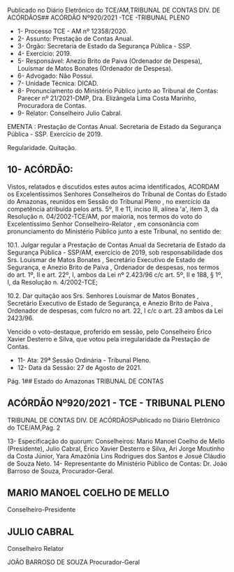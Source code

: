 Publicado  no  Diário  Eletrônico do TCE/AM,TRIBUNAL DE CONTAS DIV. DE ACÓRDÃOS## ACÓRDÃO Nº920/2021 -TCE -TRIBUNAL PLENO

- 1- Processo TCE - AM nº 12358/2020.
- 2- Assunto: Prestação de Contas Anual.
- 3- Órgão: Secretaria de Estado da Segurança Pública - SSP.
- 4- Exercício: 2019.
- 5- Responsável: Anezio  Brito  de  Paiva  (Ordenador  de  Despesa),  Louismar  de  Matos Bonates (Ordenador de Despesa).
- 6- Advogado: Não Possui.
- 7- Unidade Técnica: DICAD.
- 8- Pronunciamento  do  Ministério  Público  junto  ao  Tribunal  de  Contas: Parecer  nº 21/2021-DMP, Dra. Elizângela Lima Costa Marinho, Procuradora de Contas.
- 9- Relator: Conselheiro Julio Cabral.

EMENTA : Prestação  de  Contas  Anual.  Secretaria de  Estado  da  Segurança  Pública  -  SSP.  Exercício de 2019.

Regularidade. Quitação.

## 10-  ACÓRDÃO:

Vistos, relatados e discutidos estes autos acima identificados, ACORDAM os Excelentíssimos Senhores Conselheiros do Tribunal de Contas do Estado do Amazonas, reunidos em Sessão do Tribunal Pleno , no exercício da competência atribuída pelos arts. 5º, II e 11, inciso III, alínea 'a', item 3, da Resolução n. 04/2002-TCE/AM, por maioria, nos termos do voto do Excelentíssimo Senhor Conselheiro-Relator , em consonância com pronunciamento do Ministério Público junto a este Tribunal, no sentido de:

10.1.  Julgar regular a Prestação de Contas Anual da Secretaria de Estado da Segurança  Pública  -  SSP/AM,  exercício  de  2019,  sob  responsabilidade dos Srs. Louismar de Matos Bonates ,  Secretário  Executivo de Estado de  Segurança,  e Anezio  Brito  de  Paiva ,  Ordenador  de  despesas,  nos termos do art. 1º, II e art. 22º, I, ambos da Lei nº 2.423/96 c/c art. 5º, II e 188, § 1º, I, da Resolução n. 4/2002-TCE;

10.2.  Dar quitação aos Srs. Senhores Louismar de Matos Bonates , Secretário Executivo de Estado de Segurança, e Anezio Brito de Paiva , Ordenador de despesas, com fulcro no art. 22, I c/c o art. 23 ambos da Lei 2423/96.

Vencido o voto-destaque, proferido em sessão, pelo Conselheiro Érico Xavier Desterro e Silva, que votou pela irregularidade da Prestação de Contas.

- 11-  Ata: 29ª Sessão Ordinária - Tribunal Pleno.
- 12-  Data da Sessão: 27 de Agosto de 2021.

Pág. 1## Estado do Amazonas TRIBUNAL DE CONTAS

## ACÓRDÃO Nº920/2021 - TCE - TRIBUNAL PLENO

TRIBUNAL DE CONTAS DIV. DE ACÓRDÃOSPublicado  no  Diário  Eletrônico do TCE/AM,Pág. 2

13-  Especificação do quorum: Conselheiros: Mario Manoel Coelho de Mello (Presidente), Julio Cabral, Érico Xavier Desterro e Silva, Ari Jorge Moutinho da Costa Júnior, Yara Amazônia Lins Rodrigues dos Santos e Josué Cláudio de Souza Neto. 14-  Representante  do  Ministério  Público  de  Contas: Dr. João  Barroso  de  Souza, Procurador-Geral.

## MARIO MANOEL COELHO DE MELLO

Conselheiro-Presidente

## JULIO CABRAL

Conselheiro Relator

JOÃO BARROSO DE SOUZA Procurador-Geral